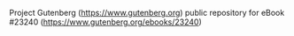 Project Gutenberg (https://www.gutenberg.org) public repository for eBook #23240 (https://www.gutenberg.org/ebooks/23240)
